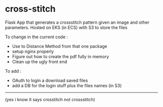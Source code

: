 # cross-stitch
Flask App that generates a crossstitch pattern given an image and other parameters.
Hosted on EKS (in ECS) with S3 to store the files

To change in the current code :
- Use to Distance Method from that one package
- setup nginx properly
- Figure out how to create the pdf fully in memory
- Clean up the ugly front end

To add :
- OAuth to login a download saved files
- add a DB for the login stuff plus the files names (in S3)

-----

(yes i know it says crosstitch not crossstitch)